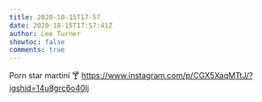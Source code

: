 ```yaml
---
title: 2020-10-15T17-57
date: 2020-10-15T17:57:41Z
author: Lee Turner
showtoc: false
comments: true
---
```


Porn star martini 🍸 https://www.instagram.com/p/CGX5XaqMTtJ/?igshid=14u8grc6o40lj

